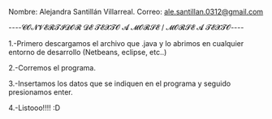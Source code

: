 Nombre: Alejandra Santillán Villarreal.
Correo: ale.santillan.0312@gmail.com

----𝓒𝓞𝓝𝓥𝓔𝓡𝓣𝓘𝓓𝓞𝓡 𝓓𝓔 𝓣𝓔𝓧𝓣𝓞 𝓐 𝓜𝓞𝓡𝓢𝓔 / 𝓜𝓞𝓡𝓢𝓔 𝓐 𝓣𝓔𝓧𝓣𝓞----

1.-Primero descargamos el archivo que .java y lo abrimos en cualquier entorno de desarrollo (Netbeans, eclipse, etc..)

2.-Corremos el programa.

3.-Insertamos los datos que se indiquen en el programa y seguido presionamos enter.

4.-Listooo!!!! :D


